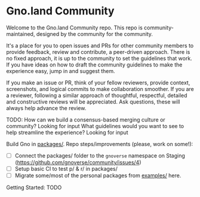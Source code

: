 # Gno.land Community

Welcome to the Gno.land Community repo. This repo is community-maintained, designed
by the community for the community. 

It's a place for you to open issues and PRs for other community members to provide 
feedback, review and contribute, a peer-driven approach. There is no fixed approach,
it is up to the community to set the guidelines that work. If you have ideas on how 
to draft the community guidelines to make the experience easy, jump in and suggest
them. 

If you make an issue or PR, think of your fellow reviewers, provide context,
screenshots, and logical commits to make collaboration smoother. If you are a 
reviewer, following a similar approach of thoughtful, respectful, detailed and 
constructive reviews will be appreciated. Ask questions, these will always help 
advance the review. 

TODO: 
How can we build a consensus-based merging culture or community? Looking for input
What guidelines would you want to see to help streamline the experience? Looking for input

Build Gno in [packages/](./packages).
Repo steps/improvements (please, work on some!):
- [ ] Connect the packages/ folder to the `gnoverse` namespace on Staging (https://github.com/gnoverse/community/issues/4)
- [ ] Setup basic CI to test p/ & r/ in packages/
- [ ] Migrate some/most of the personal packages from [examples/](https://github.com/gnolang/gno/tree/master/examples) here.

Getting Started: TODO

